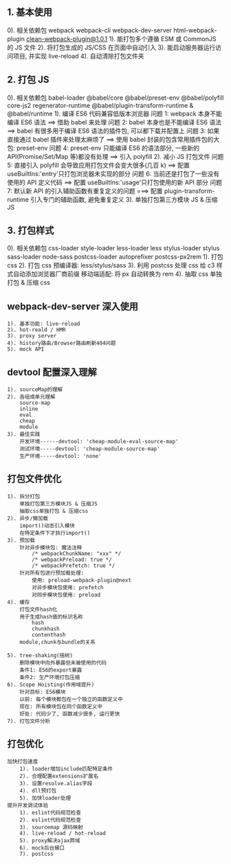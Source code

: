 ## 1. 基本使用

0). 相关依赖包
webpack
webpack-cli
webpack-dev-server
html-webpack-plugin
clean-webpack-plugin@1.0.1
1). 能打包多个遵循 ESM 或 CommonJS 的 JS 文件
2). 将打包生成的 JS/CSS 在页面中自动引入
3). 能启动服务器运行访问项目, 并实现 live-reload
4). 自动清除打包文件夹

## 2. 打包 JS

0). 相关依赖包
babel-loader
@babel/core
@babel/preset-env
@babel/polyfill
core-js2
regenerator-runtime
@babel/plugin-transform-runtime & @babel/runtime
1). 编译 ES6 代码兼容低版本浏览器
问题 1: webpack 本身不能编译 ES6 语法 ==> 借助 babel 来处理
问题 2: babel 本身也是不能编译 ES6 语法 ==> babel 有很多用于编译 ES6 语法的插件包, 可以都下载并配置上
问题 3: 如果直接通过 babel 插件来处理太麻烦了 ==> 使用 babel 封装的包含常用插件包的大包: preset-env
问题 4: preset-env 只能编译 ES6 的语法部分, 一些新的 API(Promise/Set/Map 等)都没有处理 ==> 引入 polyfill
2). 减小 JS 打包文件
问题 5: 直接引入 polyfill 会导致应用打包文件会变大很多(几百 k) ==> 配置 useBuiltIns:'entry'只打包浏览器未实现的部分
问题 6: 当前还是打包了一些没有使用的 API 定义代码 ==> 配置 useBuiltIns:'usage'只打包使用的新 API 部分
问题 7: 默认新 API 的引入辅助函数有重复定义的问题 ===> 配置 plugin-transform-runtime 引入专门的辅助函数, 避免重复定义
3). 单独打包第三方模块 JS & 压缩 JS

## 3. 打包样式

0). 相关依赖包
css-loader
style-loader
less-loader
less
stylus-loader
stylus
sass-loader
node-sass
postcss-loader
autoprefixer
postcss-px2rem
1). 打包 css
2). 打包 css 预编译器: less/stylus/sass
3). 利用 postcss 处理 css
给 c3 样式自动添加浏览器厂商前缀
移动端适配: 将 px 自动转换为 rem
4). 抽取 css 单独打包 & 压缩 css

## webpack-dev-server 深入使用

    1). 基本功能: live-reload
    2). hot-reald / HMR
    3). proxy server
    4). history路由/Browser路由刷新404问题
    5). mock API

## devtool 配置深入理解

    1). sourceMap的理解
    2). 各组成单元理解
        source-map
        inline
        eval
        cheap
        module
    3). 最佳实践
        开发环境------devtool: 'cheap-module-eval-source-map'
        测试环境-----devtool: 'cheap-module-source-map'
        生产环境-----devtool: 'none'

## 打包文件优化

    1). 拆分打包
        单独打包第三方模块JS & 压缩JS
        抽取css单独打包 & 压缩css
    2). 异步/懒加载
        import()动态引入模块
        在特定条件下才执行import()
    3). 预加载
        针对异步模块包: 魔法注释
            /* webpackChunkName: "xxx" */
            /* webpackPreload: true */
            /* webpackPrefetch: true */
        针对所有包进行预加载处理:
            使用: preload-webpack-plugin@next
            对异步模块包使用: prefetch
            对同步模块包使用: preload
    4). 缓存
        打包文件hash化
        用于生成hash值的标识名称
            hash
            chunkhash
            contenthash
        module,chunk与bundle的关系

    5). tree-shaking(摇树)
        删除模块中向外暴露但未被使用的代码
        条件1: ES6的export暴露
        条件2: 生产环境打包压缩
    6). Scope Hoisting(作用域提升)
        针对目标: ES6模块
        以前: 每个模块都包在一个独立的函数定义中
        现在: 所有模块包在同个函数定义中
        好处: 代码少了, 函数减少很多, 运行更快
    7). 打包文件分析

## 打包优化

    加快打包速度
        1). loader增加include匹配特定条件
        2). 合理配置extensions扩展名
        3). 设置resolve.alias字段
        4). dll预打包
        5). 加快loader处理
    提升开发调试体验
        1). eslint代码规范检查
        2). eslint代码规范检查
        3). sourcemap 源码映射
        4). live-reload / hot-reload
        5). proxy解决ajax跨域
        6). mock后台接口
        7). postcss
